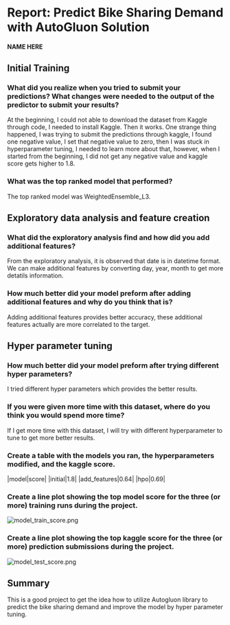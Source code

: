 # Report: Predict Bike Sharing Demand with AutoGluon Solution
#### NAME HERE

## Initial Training
### What did you realize when you tried to submit your predictions? What changes were needed to the output of the predictor to submit your results?
At the beginning, I could not able to download the dataset from Kaggle through code, I needed to install Kaggle. Then it works.
One strange thing happened, I was trying to submit the predictions through kaggle, I found one negative value, I set that negative value to zero, then I was stuck in hyperparameter tuning, I needed to learn more about that, however, when I started from the beginning, I did not get any negative value and kaggle score gets higher to 
1.8.

### What was the top ranked model that performed?
The top ranked model was WeightedEnsemble_L3.

## Exploratory data analysis and feature creation
### What did the exploratory analysis find and how did you add additional features?
From the exploratory analysis, it is observed that date is in datetime format. We can make additional features by converting day, year, month to get more detatils information.

### How much better did your model preform after adding additional features and why do you think that is?
Adding additional features provides better accuracy, these additional features actually are more correlated to the target. 

## Hyper parameter tuning
### How much better did your model preform after trying different hyper parameters?
I tried different hyper parameters which provides the better results. 

### If you were given more time with this dataset, where do you think you would spend more time?
If I get more time with this dataset, I will try with different hyperparameter to tune to get more better results.

### Create a table with the models you ran, the hyperparameters modified, and the kaggle score.
|model|score|
|initial|1.8|
|add_features|0.64|
|hpo|0.69|

### Create a line plot showing the top model score for the three (or more) training runs during the project.


![model_train_score.png](model_train_score.png)

### Create a line plot showing the top kaggle score for the three (or more) prediction submissions during the project.


![model_test_score.png](model_test_score.png)

## Summary
This is a good project to get the idea how to utilize Autogluon library to predict the bike sharing demand and improve the model by hyper parameter tuning.
